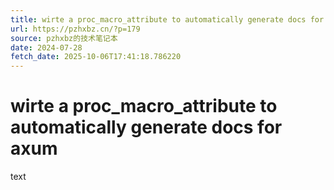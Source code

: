 ```yaml
---
title: wirte a proc_macro_attribute to automatically generate docs for axum
url: https://pzhxbz.cn/?p=179
source: pzhxbz的技术笔记本
date: 2024-07-28
fetch_date: 2025-10-06T17:41:18.786220
---
```


# wirte a proc_macro_attribute to automatically generate docs for axum

text